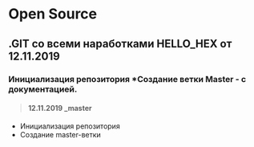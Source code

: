 # Open Source
 .GIT со всеми наработками HELLO_HEX от 12.11.2019
----------------------------------------------------
### Инициализация репозитория *Создание ветки Master - с документацией.
> #### 12.11.2019 _master              
+ Инициализация репозитория
+ Создание master-ветки
